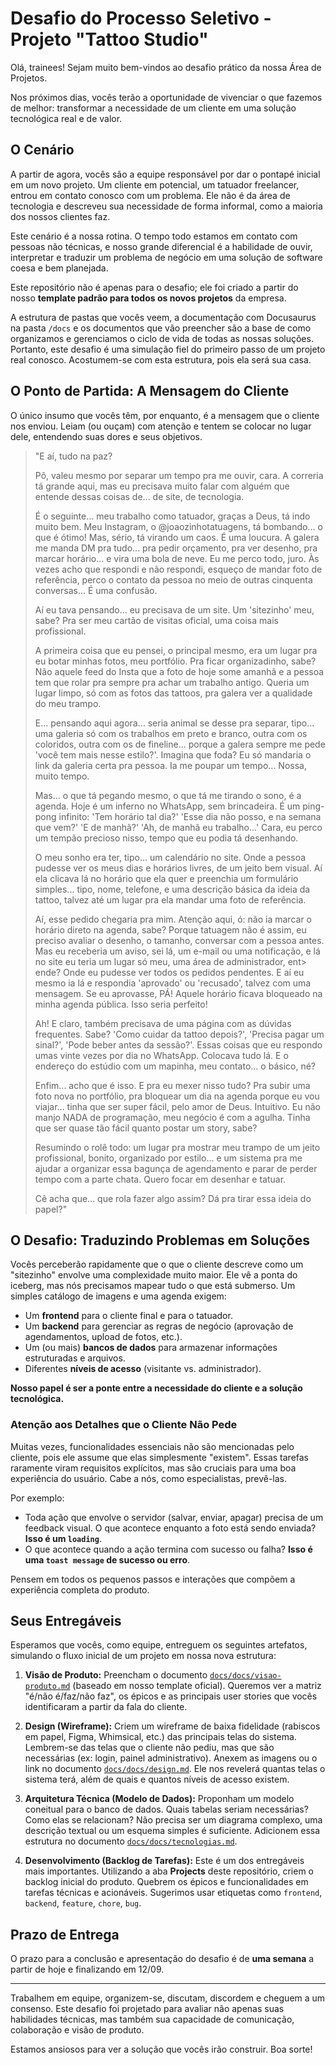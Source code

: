 # Desafio do Processo Seletivo - Projeto "Tattoo Studio"

Olá, trainees! Sejam muito bem-vindos ao desafio prático da nossa Área de Projetos.

Nos próximos dias, vocês terão a oportunidade de vivenciar o que fazemos de melhor: transformar a necessidade de um cliente em uma solução tecnológica real e de valor.

## O Cenário

A partir de agora, vocês são a equipe responsável por dar o pontapé inicial em um novo projeto. Um cliente em potencial, um tatuador freelancer, entrou em contato conosco com um problema. Ele não é da área de tecnologia e descreveu sua necessidade de forma informal, como a maioria dos nossos clientes faz.

Este cenário é a nossa rotina. O tempo todo estamos em contato com pessoas não técnicas, e nosso grande diferencial é a habilidade de ouvir, interpretar e traduzir um problema de negócio em uma solução de software coesa e bem planejada.

Este repositório não é apenas para o desafio; ele foi criado a partir do nosso **template padrão para todos os novos projetos** da empresa.

A estrutura de pastas que vocês veem, a documentação com Docusaurus na pasta `/docs` e os documentos que vão preencher são a base de como organizamos e gerenciamos o ciclo de vida de todas as nossas soluções. Portanto, este desafio é uma simulação fiel do primeiro passo de um projeto real conosco. Acostumem-se com esta estrutura, pois ela será sua casa.

## O Ponto de Partida: A Mensagem do Cliente

O único insumo que vocês têm, por enquanto, é a mensagem que o cliente nos enviou. Leiam (ou ouçam) com atenção e tentem se colocar no lugar dele, entendendo suas dores e seus objetivos.

> "E aí, tudo na paz?
> 
> Pô, valeu mesmo por separar um tempo pra me ouvir, cara. A correria tá grande aqui, mas eu precisava muito falar com alguém que entende dessas coisas de... de site, de tecnologia.
> 
> É o seguinte... meu trabalho como tatuador, graças a Deus, tá indo muito bem. Meu Instagram, o @joaozinhotatuagens, tá bombando... o que é ótimo! Mas, sério, tá virando um caos. É uma loucura. A galera me manda DM pra tudo... pra pedir orçamento, pra ver desenho, pra marcar horário... e vira uma bola de neve. Eu me perco todo, juro. Às vezes acho que respondi e não respondi, esqueço de mandar foto de referência, perco o contato da pessoa no meio de outras cinquenta conversas... É uma confusão.
> 
> Aí eu tava pensando... eu precisava de um site. Um 'sitezinho' meu, sabe? Pra ser meu cartão de visitas oficial, uma coisa mais profissional.
> 
> A primeira coisa que eu pensei, o principal mesmo, era um lugar pra eu botar minhas fotos, meu portfólio. Pra ficar organizadinho, sabe? Não aquele feed do Insta que a foto de hoje some amanhã e a pessoa tem que rolar pra sempre pra achar um trabalho antigo. Queria um lugar limpo, só com as fotos das tattoos, pra galera ver a qualidade do meu trampo.
> 
> E... pensando aqui agora... seria animal se desse pra separar, tipo... uma galeria só com os trabalhos em preto e branco, outra com os coloridos, outra com os de fineline... porque a galera sempre me pede 'você tem mais nesse estilo?'. Imagina que foda? Eu só mandaria o link da galeria certa pra pessoa. Ia me poupar um tempo... Nossa, muito tempo.
> 
> Mas... o que tá pegando mesmo, o que tá me tirando o sono, é a agenda. Hoje é um inferno no WhatsApp, sem brincadeira. É um ping-pong infinito:
> 'Tem horário tal dia?'
> 'Esse dia não posso, e na semana que vem?'
> 'E de manhã?'
> 'Ah, de manhã eu trabalho...'
> Cara, eu perco um tempão precioso nisso, tempo que eu podia tá desenhando.
> 
> O meu sonho era ter, tipo... um calendário no site. Onde a pessoa pudesse ver os meus dias e horários livres, de um jeito bem visual. Aí ela clicava lá no horário que ela quer e preenchia um formulário simples... tipo, nome, telefone, e uma descrição básica da ideia da tattoo, talvez até um lugar pra ela mandar uma foto de referência.
> 
> Aí, esse pedido chegaria pra mim. Atenção aqui, ó: não ia marcar o horário direto na agenda, sabe? Porque tatuagem não é assim, eu preciso avaliar o desenho, o tamanho, conversar com a pessoa antes. Mas eu receberia um aviso, sei lá, um e-mail ou uma notificação, e lá no site eu teria um lugar só meu, uma área de administrador, ent> ende? Onde eu pudesse ver todos os pedidos pendentes. E aí eu mesmo ia lá e respondia 'aprovado' ou 'recusado', talvez com uma mensagem. Se eu aprovasse, PÁ! Aquele horário ficava bloqueado na minha agenda pública. Isso seria perfeito!
> 
> Ah! E claro, também precisava de uma página com as dúvidas frequentes. Sabe? 'Como cuidar da tattoo depois?', 'Precisa pagar um sinal?', 'Pode beber antes da sessão?'. Essas coisas que eu respondo umas vinte vezes por dia no WhatsApp. Colocava tudo lá. E o endereço do estúdio com um mapinha, meu contato... o básico, né?
> 
> Enfim... acho que é isso. E pra eu mexer nisso tudo? Pra subir uma foto nova no portfólio, pra bloquear um dia na agenda porque eu vou viajar... tinha que ser super fácil, pelo amor de Deus. Intuitivo. Eu não manjo NADA de programação, meu negócio é com a agulha. Tinha que ser quase tão fácil quanto postar um story, sabe?
> 
> Resumindo o rolê todo: um lugar pra mostrar meu trampo de um jeito profissional, bonito, organizado por estilo... e um sistema pra me ajudar a organizar essa bagunça de agendamento e parar de perder tempo com a parte chata. Quero focar em desenhar e tatuar.
> 
> Cê acha que... que rola fazer algo assim? Dá pra tirar essa ideia do papel?"

## O Desafio: Traduzindo Problemas em Soluções

Vocês perceberão rapidamente que o que o cliente descreve como um "sitezinho" envolve uma complexidade muito maior. Ele vê a ponta do iceberg, mas nós precisamos mapear tudo o que está submerso. Um simples catálogo de imagens e uma agenda exigem:
* Um **frontend** para o cliente final e para o tatuador.
* Um **backend** para gerenciar as regras de negócio (aprovação de agendamentos, upload de fotos, etc.).
* Um (ou mais) **bancos de dados** para armazenar informações estruturadas e arquivos.
* Diferentes **níveis de acesso** (visitante vs. administrador).

**Nosso papel é ser a ponte entre a necessidade do cliente e a solução tecnológica.**

### Atenção aos Detalhes que o Cliente Não Pede

Muitas vezes, funcionalidades essenciais não são mencionadas pelo cliente, pois ele assume que elas simplesmente "existem". Essas tarefas raramente viram requisitos explícitos, mas são cruciais para uma boa experiência do usuário. Cabe a nós, como especialistas, prevê-las.

Por exemplo:
* Toda ação que envolve o servidor (salvar, enviar, apagar) precisa de um feedback visual. O que acontece enquanto a foto está sendo enviada? **Isso é um `loading`**.
* O que acontece quando a ação termina com sucesso ou falha? **Isso é uma `toast message` de sucesso ou erro**.

Pensem em todos os pequenos passos e interações que compõem a experiência completa do produto.

## Seus Entregáveis

Esperamos que vocês, como equipe, entreguem os seguintes artefatos, simulando o fluxo inicial de um projeto em nossa nova estrutura:

1.  **Visão de Produto:** Preencham o documento [`docs/docs/visao-produto.md`](docs/docs/visao-produto.md) (baseado em nosso template oficial). Queremos ver a matriz "é/não é/faz/não faz", os épicos e as principais user stories que vocês identificaram a partir da fala do cliente.

2.  **Design (Wireframe):** Criem um wireframe de baixa fidelidade (rabiscos em papel, Figma, Whimsical, etc.) das principais telas do sistema. Lembrem-se das telas que o cliente não pediu, mas que são necessárias (ex: login, painel administrativo). Anexem as imagens ou o link no documento [`docs/docs/design.md`](docs/docs/design.md). Ele nos revelerá quantas telas o sistema terá, além de quais e quantos níveis de acesso existem.

3.  **Arquitetura Técnica (Modelo de Dados):** Proponham um modelo coneitual para o banco de dados. Quais tabelas seriam necessárias? Como elas se relacionam? Não precisa ser um diagrama complexo, uma descrição textual ou um esquema simples é suficiente. Adicionem essa estrutura no documento [`docs/docs/tecnologias.md`](docs/docs/tecnologias.md).

4.  **Desenvolvimento (Backlog de Tarefas):** Este é um dos entregáveis mais importantes. Utilizando a aba **Projects** deste repositório, criem o backlog inicial do produto. Quebrem os épicos e funcionalidades em tarefas técnicas e acionáveis. Sugerimos usar etiquetas como `frontend`, `backend`, `feature`, `chore`, `bug`.

## Prazo de Entrega

O prazo para a conclusão e apresentação do desafio é de **uma semana** a partir de hoje e finalizando em 12/09.

---

Trabalhem em equipe, organizem-se, discutam, discordem e cheguem a um consenso. Este desafio foi projetado para avaliar não apenas suas habilidades técnicas, mas também sua capacidade de comunicação, colaboração e visão de produto.

Estamos ansiosos para ver a solução que vocês irão construir. Boa sorte!